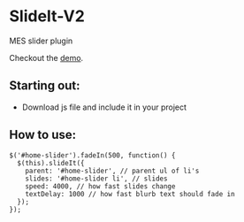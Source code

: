 # SlideIt-V2
MES slider plugin

Checkout the <a href='http://jsfiddle.net/wxb7rk16/18/'>demo</a>.

<h2>Starting out:</h2>
<ul>
  <li>Download js file and include it in your project</li>
</ul>

<h2>How to use:</h2>

```
$('#home-slider').fadeIn(500, function() {
  $(this).slideIt({
    parent: '#home-slider', // parent ul of li's
    slides: '#home-slider li', // slides
    speed: 4000, // how fast slides change
    textDelay: 1000 // how fast blurb text should fade in
  });
});
```
